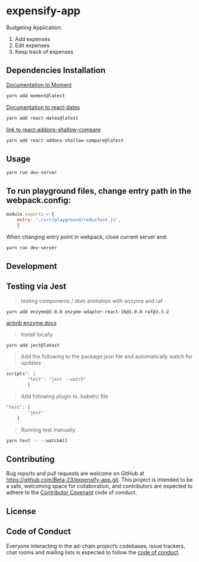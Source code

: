 # expensify-app
Budgeting Application:  
1. Add expenses
2. Edit expenses
3. Keep track of expenses

## Dependencies Installation
[Documentation to Moment](https://momentjs.com/)
```JavaScript
yarn add moment@latest
```
[Documentation to react-dates](https://github.com/airbnb/react-dates)
```JavaScript
yarn add react-dates@latest
```
[link to react-addons-shallow-compare](https://www.npmjs.com/package/react-addons-shallow-compare)
```JavaScript
yarn add react-addons-shallow-compare@latest
```

## Usage
```JavaScript
yarn run dev-server
```

## To run playground files, change entry path in the webpack.config:
```JavaScript
module.exports = {
    entry: './src/playground/reduxTest.js',
    }
``` 
 When changing entry point in webpack, close current server and:
```JavaScript - **Restart Your Server**
yarn run dev-server
```  
## Development

## Testing via Jest
> testing components / dom animation with enzyme and raf
```
yarn add enzyme@3.0.0 enzyme-adapter-react-16@1.0.0 raf@3.3.2
```
[airbnb enzyme docs](https://enzymejs.github.io/enzyme/)

> Install locally 
```JavaScript
yarn add jest@latest
```
> Add the following to the package.json file and automatically watch for updates
```JavaScript
scripts": {
        "test": "jest --watch"
        }
```
> Add following plugin to .babelrc file
```JavaScript
"test": [
        "jest"
    ]
```
> Running test manually
```JavaScript
yarn test -- --watchAll
```

## Contributing

Bug reports and pull requests are welcome on GitHub at https://github.com/Beta-23/expensify-app.git. This project is intended to be a safe, welcoming space for collaboration, and contributors are expected to adhere to the [Contributor Covenant](http://contributor-covenant.org) code of conduct.

## License



## Code of Conduct

Everyone interacting in the ad-chain project’s codebases, issue trackers, chat rooms and mailing lists is expected to follow the [code of conduct](https://github.com/Beta-23/ad-chain/blob/master/CODE_OF_CONDUCT.md).